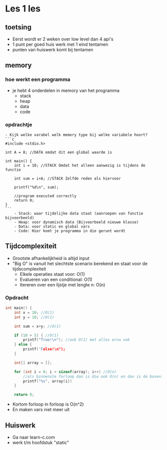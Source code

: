 # Les 1 les
## toetsing

- Eerst wordt er 2 weken over low level dan 4 api's
- 1 punt per goed huis werk met 1 eind tentamen
- punten van huiswerk komt bij tentamen

## memory

### hoe werkt een programma
- je hebt 4 onderdelen in memory van het programma
    - stack
    - heap
    - data
    - code

### opdrachtje

    - Kijk welke varabel welk memory type bij welke variabele hoort?
    ```c
    #include <stdio.h>

    int A = 8; //DATA omdat dit een global waarde is

    int main() {
        int i = 10; //STACK Omdat het alleen aanwezig is tijdens de functie
        
        int sum = i+A; //STACK Zelfde reden als hiervoor

        printf("%d\n", sum);

        //program executed correctly
        return 0;
    }
    ```
        - Stack: waar tijdelijke data staat (aanroepen van functie bijvoorbeeld)
        - Heap: voor dynamisch data (Bijvoorbeeld nieuwe klasse)
        - Data: voor static en global vars
        - Code: Hier komt je programma in die gerunt wordt


## Tijdcomplexiteit

- Grootste afhankelijkheid is altijd input
- "Big O" is vanuit het slechtste scenario berekend en staat voor de tijdscomplexiteit
    - Elkele operaties staat voor: O(1)
    - Evalueren van een conditional: O(1)
    - Itereren over een lijstje met lengte n: O(n)

### Opdracht
```c
int main() {
    int x = 10; //O(1)
    int y = 10; //O(1)

    int sum = x+y; //O(1)

    if (10 > 5) { //O(1)
        printf("True!\n"); //ook O(1) met alles erna ook
    } else {
        printf('False!\n");
    }

    int[] array = [];

    for (int i = 0; i < sizeof(array); i++) //O(n)
        //als binnenste forloop dan is die ook O(n) en dan is de bovenliggende forloop O(n^2)
        printf("%s", array[i])
    }

    return 0;
```

- Kortom forloop in forloop is O(n^2)
- En maken vars niet meer uit


## Huiswerk

- Ga naar learn-c.com
- werk t/m hoofdstuk "static"

